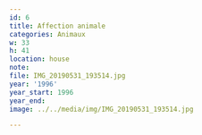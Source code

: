 ```yaml
---
id: 6
title: Affection animale
categories: Animaux
w: 33
h: 41
location: house
note:
file: IMG_20190531_193514.jpg
year: '1996'
year_start: 1996
year_end:
image: ../../media/img/IMG_20190531_193514.jpg

---
```

